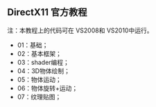 ﻿## DirectX11 官方教程  
注：本教程上的代码可在 VS2008和 VS2010中运行。
- 01：基础；  
- 02：基本框架；  
- 03：shader编程；  
- 04：3D物体绘制；  
- 05：物体运动；  
- 06：物体旋转+运动；  
- 07：纹理贴图；  
